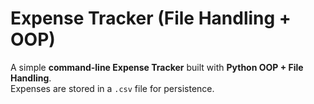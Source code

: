 # Expense Tracker (File Handling + OOP)

A simple **command-line Expense Tracker** built with **Python OOP + File Handling**.  
Expenses are stored in a `.csv` file for persistence.